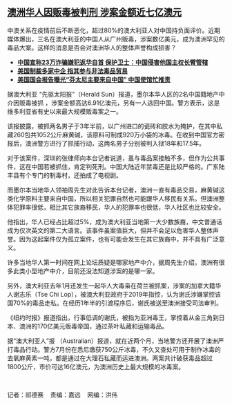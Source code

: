 <!--1663100065000-->
[澳洲华人因贩毒被判刑 涉案金额近七亿澳元](https://www.rfa.org/mandarin/yataibaodao/junshiwaijiao/fy2-09132022132744.html)
------

<p><span style="font-weight: 400;">中澳关系在疫情前后不断恶化，超过80%的澳大利亚人对中国持负面评价。近期媒体爆出，三名在澳大利亚的中国人从广州贩毒，涉案数亿美元，成为澳洲罕见的毒品大案。这样的消息是否会对澳洲华人的整体声誉构成损害？</span></p><ul><li><a href="https://www.rfa.org/mandarin/yataibaodao/renquanfazhi/hx-09132022082245.html"><strong>中国宣称23万诈骗嫌犯返华自首 保护卫士：中国侵害他国主权长臂管辖</strong></a></li><li><strong><a href="https://www.rfa.org/mandarin/Xinwen/8-12152021154439.html">美国制裁多家中企 指其参与非法毒品贸易</a></strong></li><li><strong><a href="https://www.rfa.org/mandarin/Xinwen/9-09032021140201.html">美国国会报告曝光“芬太尼主要来自中国” 中国使馆忙推责</a></strong></li></ul><p><span style="font-weight: 400;">据澳大利亚 “先驱太阳报”（Herald Sun）报道，墨尔本华人区的2名中国籍地产中介因贩毒被抓 ，涉案金额高达6.91亿澳元，另有一人逃回中国。警方表示，这是维多利亚省有史以来最大规模贩毒案之一。</span></p><p><span style="font-weight: 400;">该报披露，被抓两名男子于3年半前，以广州进口的瓷砖和胶水为掩护，在其中私藏260包共1052公斤麻黄碱，该原料可制成920万小袋的冰毒。在收到中国官方密报后，澳洲警方进行了抓捕行动，这两名男子分别被判入狱18年和17.5年。</span></p><p><span style="font-weight: 400;">对于该案件，深圳的张律师向本台记者说道，虽与毒品案接触不多，但作为公共事件，这在中国若被抓住，肯定判死刑。中国大陆近年禁毒还是比较严格的。广东陆丰县有个专门的制毒村，还拍成了电视剧。</span></p><p><span style="font-weight: 400;">而墨尔本当地华人领袖周先生对此告诉本台记者，澳洲一直有毒品交易，麻黄碱这类化学原料主要来自中国，所以相关犯罪自然也可能跟华人移民有关系。但澳洲整体犯罪率很低，相比其它族裔移民，华人的犯罪率也很低，华人社区也比较安全。</span></p><p><span style="font-weight: 400;">他指出，华人已经占比超过5%，成为澳大利亚当地第一大少数族裔，中文普通话成为仅次英文的第二大语言。该事件虽案值巨大，但并不会足以危害华人整体声誉。因为这起案件仅为孤立案件，也有可能会发生在其它族裔中，并不具有广泛意义。</span></p><p><span style="font-weight: 400;">许多当地华人第一时间在网上论坛质疑是哪家地产中介，据周先生介绍，澳洲有很多此类小型地产中介，目前还没法知道涉案的是哪一家。</span></p><p><span style="font-weight: 400;">另外，澳大利亚去年1月还发生一起华人大毒枭在荷兰被抓案，涉案的加拿大籍华人谢志乐（Tse Chi Lop），被澳大利亚政府于2019年指控，认为谢氏涉嫌掌控该国70%的毒品走私。在经历1年半的引渡程序后，谢氏被送至澳洲接受司法审判。</span></p><p><span style="font-weight: 400;">《纽约时报》报道指出，行事低调的谢氏，被指为亚洲毒王，掌控着从金三角到日本、澳洲的170亿美元贩毒帝国，通过茶叶私藏和运输毒品。</span></p><p><span style="font-weight: 400;">据“澳大利亚人”报 （Australian）报道，就在近两个月，当地警方还开展了澳洲严打毒品行动。警方7月份在悉尼缴获750公斤冰毒，不久又查处可用于制作冰毒的去氧麻黄素一吨，都是通过在大理石私藏而运进澳洲。两案共计破获毒品超过1800公斤，市价可达16亿澳元，为澳洲历史上最大规模的冰毒案。</span></p><p> </p><p><span style="font-weight: 400;">记者：祁德赛    责编：嘉远    网编：洪伟</span></p>

